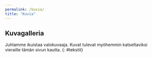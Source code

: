 ```yaml
---
permalink: /kuvia/
title: "Kuvia"
---
```


## Kuvagalleria 

Juhlamme ikuistaa valokuvaaja. Kuvat tulevat myöhemmin katseltaviksi vieraille tämän sivun kautta.
{: #tekstit}

